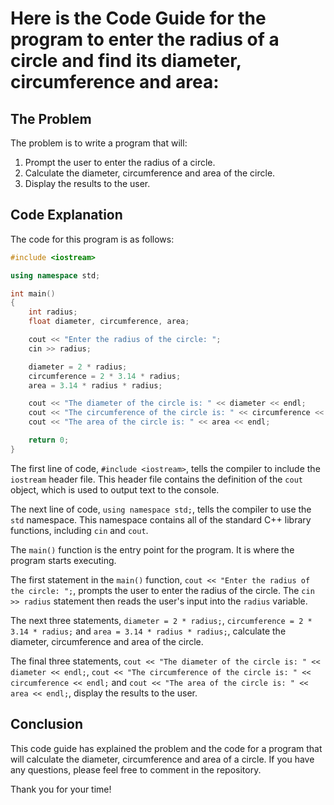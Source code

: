 # Here is the Code Guide for the program to enter the radius of a circle and find its diameter, circumference and area:

## The Problem

The problem is to write a program that will:

1. Prompt the user to enter the radius of a circle.
2. Calculate the diameter, circumference and area of the circle.
3. Display the results to the user.

## Code Explanation

The code for this program is as follows:

```c++
#include <iostream>

using namespace std;

int main()
{
    int radius;
    float diameter, circumference, area;

    cout << "Enter the radius of the circle: ";
    cin >> radius;

    diameter = 2 * radius;
    circumference = 2 * 3.14 * radius;
    area = 3.14 * radius * radius;

    cout << "The diameter of the circle is: " << diameter << endl;
    cout << "The circumference of the circle is: " << circumference << endl;
    cout << "The area of the circle is: " << area << endl;

    return 0;
}
```

The first line of code, `#include <iostream>`, tells the compiler to include the `iostream` header file. This header file contains the definition of the `cout` object, which is used to output text to the console.

The next line of code, `using namespace std;`, tells the compiler to use the `std` namespace. This namespace contains all of the standard C++ library functions, including `cin` and `cout`.

The `main()` function is the entry point for the program. It is where the program starts executing.

The first statement in the `main()` function, `cout << "Enter the radius of the circle: ";`, prompts the user to enter the radius of the circle. The `cin >> radius` statement then reads the user's input into the `radius` variable.

The next three statements, `diameter = 2 * radius;`, `circumference = 2 * 3.14 * radius;` and `area = 3.14 * radius * radius;`, calculate the diameter, circumference and area of the circle.

The final three statements, `cout << "The diameter of the circle is: " << diameter << endl;`, `cout << "The circumference of the circle is: " << circumference << endl;` and `cout << "The area of the circle is: " << area << endl;`, display the results to the user.

## Conclusion

This code guide has explained the problem and the code for a program that will calculate the diameter, circumference and area of a circle. If you have any questions, please feel free to comment in the repository.

Thank you for your time!